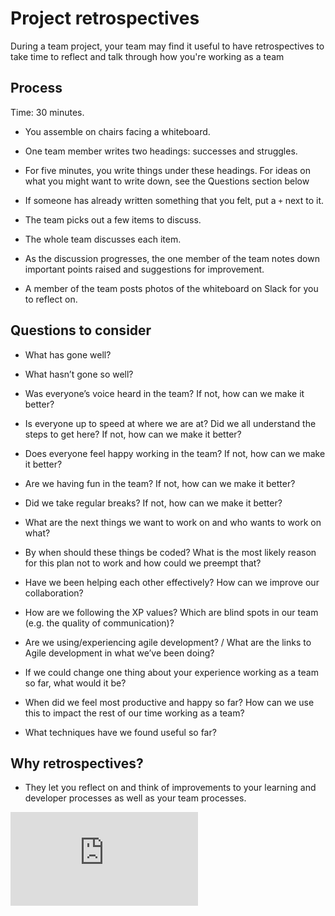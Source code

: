 # Project retrospectives

During a team project, your team may find it useful to have retrospectives to take
time to reflect and talk through how you're working as a team

## Process

Time: 30 minutes.

* You assemble on chairs facing a whiteboard.

* One team member writes two headings: successes and struggles.

* For five minutes, you write things under these headings. For ideas on what you might want to write down, see the Questions section below

* If someone has already written something that you felt, put a `+` next to it.

* The team picks out a few items to discuss.

* The whole team discusses each item.

* As the discussion progresses, the one member of the team notes down important points raised and suggestions for improvement.

* A member of the team posts photos of the whiteboard on Slack for you to reflect on.

## Questions to consider
* What has gone well?

* What hasn’t gone so well?

* Was everyone’s voice heard in the team? If not, how can we make it better?

* Is everyone up to speed at where we are at? Did we all understand the steps to get here? If not, how can we make it better?

* Does everyone feel happy working in the team? If not, how can we make it better?

* Are we having fun in the team? If not, how can we make it better?

* Did we take regular breaks? If not, how can we make it better?

* What are the next things we want to work on and who wants to work on what?

* By when should these things be coded? What is the most likely reason for this plan not to work and how could we preempt that?

* Have we been helping each other effectively? How can we improve our collaboration?

* How are we following the XP values? Which are blind spots in our team (e.g. the quality of communication)?

* Are we using/experiencing agile development? / What are the links to Agile development in what we’ve been doing?

* If we could change one thing about your experience working as a team so far, what would it be?

* When did we feel most productive and happy so far? How can we use this to impact the rest of our time working as a team?

* What techniques have we found useful so far?

## Why retrospectives?

* They let you reflect on and think of improvements to your learning and developer processes as well as your team processes.

![Tracking pixel](https://githubanalytics.herokuapp.com/course/pills/project_retrospective.md)
